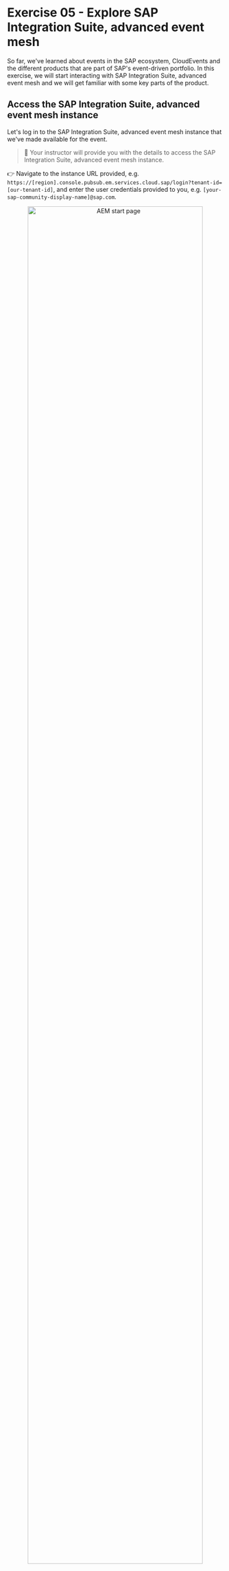 # Exercise 05 - Explore SAP Integration Suite, advanced event mesh

So far, we've learned about events in the SAP ecosystem, CloudEvents and the different products that are part of SAP's event-driven portfolio. In this exercise, we will start interacting with SAP Integration Suite, advanced event mesh and we will get familiar with some key parts of the product.

## Access the SAP Integration Suite, advanced event mesh instance

Let's log in to the SAP Integration Suite, advanced event mesh instance that we've made available for the event.
> 🔐 Your instructor will provide you with the details to access the SAP Integration Suite, advanced event mesh instance.

👉 Navigate to the instance URL provided, e.g. `https://[region].console.pubsub.em.services.cloud.sap/login?tenant-id=[our-tenant-id]`, and enter the user credentials provided to you, e.g. `[your-sap-community-display-name]@sap.com`.

<p align = "center">
    <img alt="AEM start page" src="assets/aem-start-page.png" width="90%"/><br/>
    <i>AEM start page</i>
</p>

The start page is divided into three sections:

- **Event Portal:** Here we can access the cluster and mesh managers, through which we can manage the event brokers and event meshes in our instance.
- **Mission Control:** The different event management services are available here. For example, the Event Portal, through which we can create, design, share, and manage various aspects of your EDA based on event brokers or other streaming technologies.
- **Insights:** AEM has dashboards and visualizations available out of the out-of-the-box. Through here we are able to monitor the event brokers deployed.

## Mission Control

Mission Control is where we manage the event broker services and event meshes (which contain a bunch of event broker services), and monitor the health of our AEM instance.

Mission control is divided into two sections:

- **Cluster Manager:** Here, we can find the event broker services available in our instance, and you can create, configure and delete event brokers.

    👉 Navigate to **Cluster Manager** and view the event broker services available. 
    
    >**IMPORTANT:** Please uncheck the **Only show my services** checkbox.

    ![Cluster Manager - Show all services](assets/cluster-manager-all-services.png)

- **Mesh Manager:** Here, we can create and manage our event meshes. An event mesh is composed of multiple event brokers that can span different data centers. An event broker can only belong to one mesh.

    👉 Navigate to **Mesh Manager** and view the event mesh available

    ![Mesh Manager](assets/mesh-manager.png)

### Event Broker services

The event broker service is the main object that we interact with in AEM. It is the service that provides the messaging capabilities to our client applications. An event broker service can be created in different cloud providers, be deployed to different regions, be part of a cluster and also be part of a mesh.

In our case, we have four event brokers:

- AMER-USEast-Broker
- APJ-IN-Broker
- EU-North-Broker
- EU-FR-DevBroker

We will not be creating an event broker service in this exercise, but we will be interacting with the existing ones. Creating an event broker service is quite simple, you just need to provide a name, a region and the service type (service class). To select the right service class, you need to know and understand the requirements of your client applications, e.g. number of client applications connecting simultaneously, maximum throughput, number of queues required, and type of traffic exchanged between client applications.

> To learn more about how to choose the right service class, visit the [documentation](https://help.pubsub.em.services.cloud.sap/Cloud/ght_pick_service_type.htm).

The animation below shows how to create an event broker service.

<p align = "center">
    <img alt="Create Event Broker service" src="assets/create-event-broker-service.gif" width="90%"/><br/>
    <i>Create Event Broker service</i>
</p>

Now, let's explore an event broker service available in our instance.

👉 Navigate to **Cluster Manager**, and go to the `EU-North-Broker` event broker service. You will land in the Status tab of the service. Get familiar with the information available.

<p align = "center">
    <img alt="Event broker information" src="assets/event-broker-information.png" width="90%"/><br/>
    <i>Event broker information</i>
</p>

In the **Status** tab, we will be able to get an overall status of the event broker service, know the number of active connections, the number of queues used, the state of the service, its version, when was it created, who created it, if it is part of a high availability group. Also, if this event broker service is part of a mesh. See screenshot above

👉 In the `EU-North-Broker` event broker service, go to the ***Connect*** tab of the event broker service. In the dropdown on the right side, select to **View by: Protocol**.  Now, expand the `REST` section part of the accordion and select the `Solace REST Messaging API` element. The connection details will be displayed on the right side of the screen.

In the ***Connect*** tab, we can see the connection details available for the event broker service depending on the protocol we want to use, e.g. the host, the port, the username and the password to connect to the event broker service.

Depending on the protocol we use to connect, sometimes we might also need to provide Message VPN details. This is also included here.

<p align = "center">
    <img alt="Event Broker - Connect" src="assets/event-broker-connect.png" width="90%"/><br/>
    <i>Event Broker - Connect</i>
</p>

> 🚨 The connection details (username and password) available in the **Connect** tab are the ones set by default when creating an event broker service. That doesn't mean that they will actually work, e.g. you can update the password for the `solace-cloud-client` created with the event broker service. This is the case of the `solace-cloud-client` user in the `APJ-IN-Broker`.

👉 In the `EU-North-Broker` event broker service, go to the ***Manage*** tab of the event broker service.

In the ***Manage*** tab, we can access the event broker service manager. From here we can quickly access the clients, queues, access control and bridge of our event broker and also see the different management tools available.

<p align = "center">
    <img alt="Event Broker - Manage" src="assets/event-broker-manage.png" width="90%"/><br/>
    <i>Event Broker - Manage</i>
</p>

> 💡 An idea ... once we start connecting to an event broker, remember to visit the Clients section of an event broker to see the clients connected and their details, e.g. the username and protocol they are using to connect. 

👉 In the `EU-North-Broker` event broker service, go to the ***Monitoring*** tab of the event broker service.

In the ***Monitoring*** tab, we will be able to get a summary of the messages exchanged via our event broker. 

<p align = "center">
    <img alt="Event Broker - Monitoring" src="assets/event-broker-monitoring.png" width="90%"/><br/>
    <i>Event Broker - Monitoring</i>
</p>

👉 In the `EU-North-Broker` event broker service, go to the ***Configuration*** tab of the event broker service.

In the ***Configuration*** tab, we can see the service type (service class), the cloud provider and region where it is deployed, the upper limits of the event broker service, e.g. the maximum number of client connections, the maximum number of queues possible, the messaging storage and the maximum number of queue messages.

<p align = "center">
    <img alt="Event Broker - Configuration" src="assets/event-broker-configuration.png" width="90%"/><br/>
    <i>Event Broker - Configuration</i>
</p>

👉 In the `EU-North-Broker` event broker service, go to the **Try Me!** tab of the event broker service.

And last but certainly not least.... the ***Try Me*** tab. From here, we will be able to access the Try Me! functionality that's available from within the event broker service. Through it, we can connect to the event broker, publish messages to it and also consume messages sent to topics. This is a great way to quickly test the event broker service and exchange simple messages.

<p align = "center">
    <img alt="Event Broker - Try Me!" src="assets/event-broker-try-me.png" width="90%"/><br/>
    <i>Event Broker - Try Me!</i>
</p>

Just as a quick test, let's use the Try Me! functionality to quickly establish a connection and exchange a message. We will achieve the communication scenario below.

<p align = "center">
    <img alt="Exchange a simple message by publishing and subscribing to the try-me topic" src="assets/codejam-exercises-Exercise5 - CodePen TryMe.png" width="70%"/><br/>
    <i>Publish/subscribe to the try-me topic</i>
</p>

👉 In the **Try Me!** tab, follow the instructions below:

- Click on the `Open Broker Manager` button.

    ![Open Broker Manager](assets/try1.png)

- On the `Publisher` side, expand the area for entering the credentials.

    ![Expand credentials](assets/try2.png)

- From the **participants handbook**, enter the credentials:`Broker URL`, `Message VPN`, `Client Username` and `Client Password`.

    ![Publisher - Establish connection](assets/publisher-establish-connection.png)

- Click **Connect**.

    You should now see **Connected**.

    ![Publisher - Connected](assets/try3.png)

- On the `Subscriber` side, expand the credentials area, and select **Same as Publisher** checkboxes for the first three credentials.

    ![Subscriber credentials](assets/try4.png)

    Click **Connect**.

- After establishing the connection, subscribe to the topic `try-me` by clicking the **Subscribe** button.

    ![Subscribe](assets/try5.png)

- Back on the **Publisher** side, publish a message to the topic `try-me` by clicking the **Publish** button.

    Check the message being consumed on the **Subscriber** side.

    ![Try Me! - Message exchange](assets/try6.png)

> [!NOTE]
> We will dive deeper into the message exchange in the next exercise.

#### Event broker service as part of Cluster

When creating an event broker service we can specify a Dynamic Messaging Routing (DMR) cluster name (this is an advanced option). If we don't set it it will create a new DMR cluster name for us. By setting a DMR cluster name we tell our new event broker to be aware of other event brokers part of the same cluster and set up DMR internal links between them. DMR is the technology that allows seamless exchange of messages between connected event brokers. We will dive deeper into what DMR is in a later exercise.

In essence, every event broker service is part of a cluster, even if the cluster only has one event broker service. Communication between event broker services in the same cluster is done through DMR and if we need to exchange messages between event broker services in different clusters, we need to set up an event mesh or we can set up a Message VPN bridge. We will explore this further in the next exercises.

### Event Meshes

As we learned in the previous section, an event mesh is composed of multiple event brokers that can span different regions and data centers. An event broker can only belong to a single mesh and the communication between event broker services in a mesh is powered by Dynamic Message Routing (DMR).

> **Dynamic Message Routing** is the underlying technology enabling message exchange between different event broker services (nodes) in an event mesh. DMR allows connected nodes to automatically determine how to forward event messages within the same site (horizontal scaling) or between sites (multi-site scaling) to exchange subscription information.

In our case, we have one mesh (`EDI CodeJam`) composed of three event broker services. Note that not all event broker services need to be part of a mesh, e.g. EU-FR-DevBroker doesn't belong to a mesh, it is a "standalone" broker.

We will not be creating an event mesh in this exercise, but we will be interacting with the existing `EDI CodeJam` mesh. Creating an event mesh is quite simple, you just need to provide a name, select the event broker services that will be part of the mesh and specify the links between the event broker services.

The animation below shows how to create an event mesh.

<p align = "center">
    <img alt="Create event mesh" src="assets/create-event-mesh.gif" width="90%"/><br/>
    <i>Create event mesh</i>
</p>

👉 Navigate to the Mesh Manager, go to the **EDI CodeJam** event mesh and view the information available.

You will see the event broker services that are part of the mesh, the last time that there was a sync and the status of all the links. From here you will also be able to run a mesh health check.

## Insights

Insights provide us with a centralised place where we can monitor various aspects of the AEM instance:

- Resource usage
- Event mesh health
- Message flow
- High-Availability (HA) status
- Queue, topic endpoint, RDP, and bridge health
- Message spool utilization
- Capacity utilization

👉 Navigate to **Insights** and view the insights of our AEM instance.

<p align = "center">
    <img alt="Event Insights screen" src="assets/event-insights.png" width="90%"/><br/>
    <i>Event Insights screen</i>
</p>

From here, you will also be able to access dashboards available in Datadog if [Insights advanced monitoring has been enabled](https://help.pubsub.em.services.cloud.sap/Cloud/Insights/Advanced-Monitoring/access-datadog.htm). We will not cover it in this CodeJam but you can learn more about it in the [documentation](https://help.pubsub.em.services.cloud.sap/Cloud/Insights/Advanced-Monitoring/using-dashboards.htm). One thing to highlight here is that if you already use Datadog, it will be possible to [forward the Insights data](https://help.pubsub.em.services.cloud.sap/Cloud/Insights/insights_data_forwarding.htm) to your own Datadog account.

> [!TIP]
> 💡 An idea ... once we start exchanging messages in AEM, remember to visit the Insights section so that you can see how the number of messages

## Summary

In this exercise, we explored the SAP Integration Suite, advanced event mesh instance that we have available for the event. We navigated through the different sections of the start page, the Cluster Manager, the Event Broker services, the Mesh Manager and the Insights section. We also exchanged our first messages through the `Try Me!` functionality available in our event broker service.

## Further Study

- Create Event Broker services - [link](https://help.pubsub.em.services.cloud.sap/Cloud/create-service.htm)
- Choosing the Right Service Class for Your Event Broker Service - [link](https://help.pubsub.em.services.cloud.sap/Cloud/ght_pick_service_type.htm)
- Creating an Event Mesh - [link](https://help.pubsub.em.services.cloud.sap/Cloud/Event-Mesh/ght_event_mesh.htm)
- DMR or a Message VPN Bridge? - [link](https://help.pubsub.em.services.cloud.sap/Features/DMR/DMR-Overview.htm#dmr-or-vpn-bridge) 
- Insights Advanced Monitoring - [link](https://help.pubsub.em.services.cloud.sap/Cloud/Insights/Advanced-Monitoring/using-dashboards.htm)

---

If you finish earlier than your fellow participants, you might like to ponder these questions. There isn't always a single correct answer and there are no prizes - they're just to give you something else to think about.

1. Which protocols can we use to connect to an event broker service in SAP Integration Suite, advanced event mesh?
2. Can you list some of the programming languages that there are SDKs available for, which can be used for Solace Messaging?

## Next

Continue to 👉 [Exercise 06 - Publish and subscribe to events](../06-publish-and-subscribe-events/README.md)
